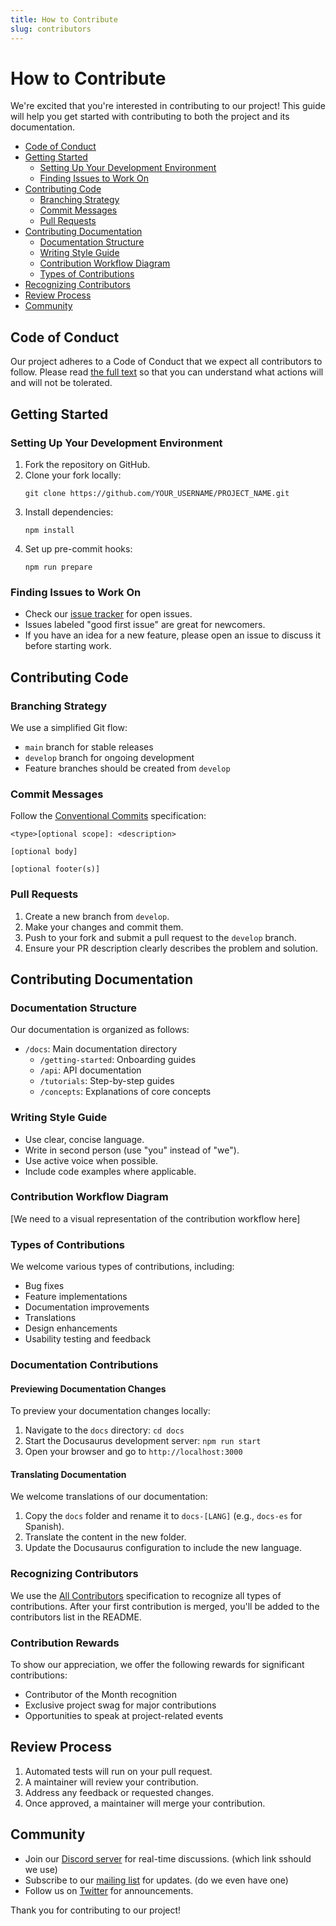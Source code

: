 ```yaml
---
title: How to Contribute
slug: contributors
---
```


<head>
  <title>Resources: How to Contribute</title>
  <meta name="description" content="Lorem ipsum dolor sit amet, consectetur adipiscing elit, sed do eiusmod tempor incididunt ut labore et dolore magna aliqua." />
</head>

# How to Contribute

We're excited that you're interested in contributing to our project! This guide will help you get started with contributing to both the project and its documentation.

- [Code of Conduct](#code-of-conduct)
- [Getting Started](#getting-started)
  - [Setting Up Your Development Environment](#setting-up-your-development-environment)
  - [Finding Issues to Work On](#finding-issues-to-work-on)
- [Contributing Code](#contributing-code)
  - [Branching Strategy](#branching-strategy)
  - [Commit Messages](#commit-messages)
  - [Pull Requests](#pull-requests)
- [Contributing Documentation](#contributing-documentation)
  - [Documentation Structure](#documentation-structure)
  - [Writing Style Guide](#writing-style-guide)
  - [Contribution Workflow Diagram](#contribution-workflow-diagram)
  - [Types of Contributions](#types-of-contributions)
- [Recognizing Contributors](#recognizing-contributors)
- [Review Process](#review-process)
- [Community](#community)

## Code of Conduct

Our project adheres to a Code of Conduct that we expect all contributors to follow. Please read [the full text](LINK_TO_CODE_OF_CONDUCT.md) so that you can understand what actions will and will not be tolerated.

## Getting Started

### Setting Up Your Development Environment

1. Fork the repository on GitHub.
2. Clone your fork locally:
   ```
   git clone https://github.com/YOUR_USERNAME/PROJECT_NAME.git
   ```
3. Install dependencies:
   ```
   npm install
   ```
4. Set up pre-commit hooks:
   ```
   npm run prepare
   ```

### Finding Issues to Work On

- Check our [issue tracker](LINK_TO_ISSUE_TRACKER) for open issues.
- Issues labeled "good first issue" are great for newcomers.
- If you have an idea for a new feature, please open an issue to discuss it before starting work.

## Contributing Code

### Branching Strategy

We use a simplified Git flow:
- `main` branch for stable releases
- `develop` branch for ongoing development
- Feature branches should be created from `develop`

### Commit Messages

Follow the [Conventional Commits](https://www.conventionalcommits.org/) specification:

```
<type>[optional scope]: <description>

[optional body]

[optional footer(s)]
```

### Pull Requests

1. Create a new branch from `develop`.
2. Make your changes and commit them.
3. Push to your fork and submit a pull request to the `develop` branch.
4. Ensure your PR description clearly describes the problem and solution.

## Contributing Documentation

### Documentation Structure

Our documentation is organized as follows:
- `/docs`: Main documentation directory
  - `/getting-started`: Onboarding guides
  - `/api`: API documentation
  - `/tutorials`: Step-by-step guides
  - `/concepts`: Explanations of core concepts

### Writing Style Guide

- Use clear, concise language.
- Write in second person (use "you" instead of "we").
- Use active voice when possible.
- Include code examples where applicable.

### Contribution Workflow Diagram

[We need to a visual representation of the contribution workflow here]

### Types of Contributions

We welcome various types of contributions, including:

- Bug fixes
- Feature implementations
- Documentation improvements
- Translations
- Design enhancements
- Usability testing and feedback

### Documentation Contributions

#### Previewing Documentation Changes

To preview your documentation changes locally:

1. Navigate to the `docs` directory: `cd docs`
2. Start the Docusaurus development server: `npm run start`
3. Open your browser and go to `http://localhost:3000`

#### Translating Documentation

We welcome translations of our documentation:

1. Copy the `docs` folder and rename it to `docs-[LANG]` (e.g., `docs-es` for Spanish).
2. Translate the content in the new folder.
3. Update the Docusaurus configuration to include the new language.

### Recognizing Contributors

We use the [All Contributors](https://allcontributors.org/) specification to recognize all types of contributions. After your first contribution is merged, you'll be added to the contributors list in the README.

### Contribution Rewards

To show our appreciation, we offer the following rewards for significant contributions:
- Contributor of the Month recognition
- Exclusive project swag for major contributions
- Opportunities to speak at project-related events

## Review Process

1. Automated tests will run on your pull request.
2. A maintainer will review your contribution.
3. Address any feedback or requested changes.
4. Once approved, a maintainer will merge your contribution.

## Community

- Join our [Discord server](LINK_TO_DISCORD) for real-time discussions. (which link sshould we use)
- Subscribe to our [mailing list](LINK_TO_MAILING_LIST) for updates. (do we even have one)
- Follow us on [Twitter](https://x.com/kadena_io) for announcements.

Thank you for contributing to our project!